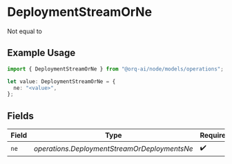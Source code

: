 # DeploymentStreamOrNe

Not equal to

## Example Usage

```typescript
import { DeploymentStreamOrNe } from "@orq-ai/node/models/operations";

let value: DeploymentStreamOrNe = {
  ne: "<value>",
};
```

## Fields

| Field                                        | Type                                         | Required                                     | Description                                  |
| -------------------------------------------- | -------------------------------------------- | -------------------------------------------- | -------------------------------------------- |
| `ne`                                         | *operations.DeploymentStreamOrDeploymentsNe* | :heavy_check_mark:                           | N/A                                          |